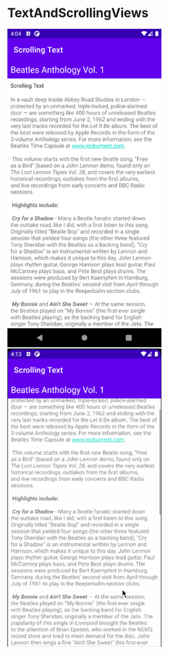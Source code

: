 # TextAndScrollingViews
<img src="https://raw.githubusercontent.com/sakriya777/TextAndScrollingViews/task2/images/Screenshot_1615285157.png" width="350" alt-text="image">
<img src="https://raw.githubusercontent.com/sakriya777/TextAndScrollingViews/task3/images/aa.gif" width="350" alt-text="image">